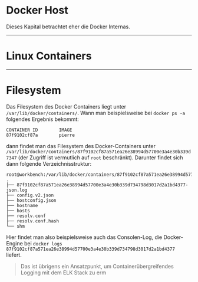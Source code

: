 # Docker Host
Dieses Kapital betrachtet eher die Docker Internas.

---

# Linux Containers

---

# Filesystem
Das Filesystem des Docker Containers liegt unter ``/var/lib/docker/containers/``. Wann man beispielsweise bei ``docker ps -a`` folgendes Ergebnis bekommt:

```
CONTAINER ID        IMAGE 
87f9102cf87a        pierre
```

dann findet man das Filesystem des Docker-Containers unter ``/var/lib/docker/containers/87f9102cf87a571ea26e38994d57700e3a4e30b339d7347`` (der Zugriff ist vermutlich auf ``root`` beschränkt). Darunter findet sich dann folgende Verzeichnisstruktur:

```
root@workbench:/var/lib/docker/containers/87f9102cf87a571ea26e38994d57700e3a4e30b339d734798d3017d2a1bd4377>tree
.
├── 87f9102cf87a571ea26e38994d57700e3a4e30b339d734798d3017d2a1bd4377-json.log
├── config.v2.json
├── hostconfig.json
├── hostname
├── hosts
├── resolv.conf
├── resolv.conf.hash
└── shm
```

Hier findet man also beispielsweise auch das Consolen-Log, die Docker-Engine bei ``docker logs 87f9102cf87a571ea26e38994d57700e3a4e30b339d734798d3017d2a1bd4377`` liefert.

> Das ist übrigens ein Ansatzpunkt, um Containerübergreifendes Logging mit dem ELK Stack zu erm